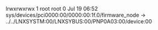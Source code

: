 lrwxrwxrwx 1 root root 0 Jul 19 06:52 sys/devices/pci0000:00/0000:00:1f.0/firmware_node -> ../../LNXSYSTM:00/LNXSYBUS:00/PNP0A03:00/device:00
